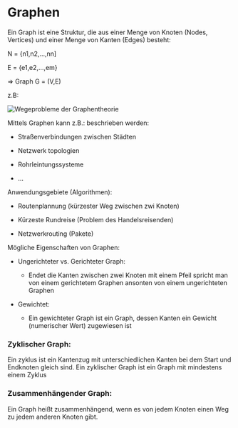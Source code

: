 # Graphen

Ein Graph ist eine Struktur, die aus einer Menge von Knoten (Nodes, Vertices) und einer Menge von Kanten (Edges) besteht:



N = {n1,n2,...,nn]

E = {e1,e2,...,em}

=> Graph G = (V,E)

z.B:

![Wegeprobleme der Graphentheorie](https://encrypted-tbn0.gstatic.com/images?q=tbn:ANd9GcRqkiPKGgXSJXVlBxbFXMM9THa6_PKfMfGAynULDi91rQgF9ywO-HH3cQavhMjqx7bJQz0&amp;usqp=CAU)



Mittels Graphen kann z.B.: beschrieben werden:

- Straßenverbindungen zwischen Städten

- Netzwerk topologien

- Rohrleintungssysteme

- ...
  
  

Anwendungsgebiete (Algorithmen):

- Routenplannung (kürzester Weg zwischen zwi Knoten)

- Kürzeste Rundreise (Problem des Handelsreisenden)

- Netzwerkrouting (Pakete)
  
  

Mögliche Eigenschaften von Graphen:

- Ungerichteter vs. Gerichteter Graph:
  
  - Endet die Kanten zwischen zwei Knoten mit einem Pfeil spricht man von einem gerichtetem Graphen ansonten von einem ungerichteten Graphen

- Gewichtet:
  
  - Ein gewichteter Graph ist ein Graph, dessen Kanten ein Gewicht (numerischer Wert) zugewiesen ist





### Zyklischer Graph:

Ein zyklus ist ein Kantenzug mit unterschiedlichen Kanten bei dem Start und Endknoten gleich sind. Ein zyklischer Graph ist ein Graph mit mindestens einem Zyklus

### Zusammenhängender Graph:

Ein Graph heißt zusammenhängend, wenn es von jedem Knoten einen Weg zu jedem anderen Knoten gibt.

